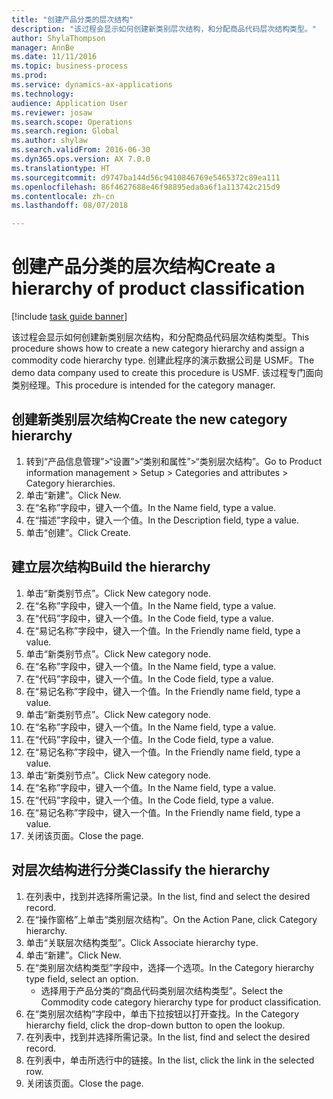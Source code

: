 ```yaml
--- 
title: "创建产品分类的层次结构"
description: "该过程会显示如何创建新类别层次结构，和分配商品代码层次结构类型。"
author: ShylaThompson
manager: AnnBe
ms.date: 11/11/2016
ms.topic: business-process
ms.prod: 
ms.service: dynamics-ax-applications
ms.technology: 
audience: Application User
ms.reviewer: josaw
ms.search.scope: Operations
ms.search.region: Global
ms.author: shylaw
ms.search.validFrom: 2016-06-30
ms.dyn365.ops.version: AX 7.0.0
ms.translationtype: HT
ms.sourcegitcommit: d9747ba144d56c9410846769e5465372c89ea111
ms.openlocfilehash: 86f4627688e46f98895eda0a6f1a113742c215d9
ms.contentlocale: zh-cn
ms.lasthandoff: 08/07/2018

---
```

# <a name="create-a-hierarchy-of-product-classification"></a><span data-ttu-id="82743-103">创建产品分类的层次结构</span><span class="sxs-lookup"><span data-stu-id="82743-103">Create a hierarchy of product classification</span></span>

[!include [task guide banner](../../includes/task-guide-banner.md)]

<span data-ttu-id="82743-104">该过程会显示如何创建新类别层次结构，和分配商品代码层次结构类型。</span><span class="sxs-lookup"><span data-stu-id="82743-104">This procedure shows how to create a new category hierarchy and assign a commodity code hierarchy type.</span></span> <span data-ttu-id="82743-105">创建此程序的演示数据公司是 USMF。</span><span class="sxs-lookup"><span data-stu-id="82743-105">The demo data company used to create this procedure is USMF.</span></span> <span data-ttu-id="82743-106">该过程专门面向类别经理。</span><span class="sxs-lookup"><span data-stu-id="82743-106">This procedure is intended for the category manager.</span></span>


## <a name="create-the-new-category-hierarchy"></a><span data-ttu-id="82743-107">创建新类别层次结构</span><span class="sxs-lookup"><span data-stu-id="82743-107">Create the new category hierarchy</span></span>
1. <span data-ttu-id="82743-108">转到“产品信息管理”>“设置”>“类别和属性”>“类别层次结构”。</span><span class="sxs-lookup"><span data-stu-id="82743-108">Go to Product information management > Setup > Categories and attributes > Category hierarchies.</span></span>
2. <span data-ttu-id="82743-109">单击“新建”。</span><span class="sxs-lookup"><span data-stu-id="82743-109">Click New.</span></span>
3. <span data-ttu-id="82743-110">在“名称”字段中，键入一个值。</span><span class="sxs-lookup"><span data-stu-id="82743-110">In the Name field, type a value.</span></span>
4. <span data-ttu-id="82743-111">在“描述”字段中，键入一个值。</span><span class="sxs-lookup"><span data-stu-id="82743-111">In the Description field, type a value.</span></span>
5. <span data-ttu-id="82743-112">单击“创建”。</span><span class="sxs-lookup"><span data-stu-id="82743-112">Click Create.</span></span>

## <a name="build-the-hierarchy"></a><span data-ttu-id="82743-113">建立层次结构</span><span class="sxs-lookup"><span data-stu-id="82743-113">Build the hierarchy</span></span>
1. <span data-ttu-id="82743-114">单击“新类别节点”。</span><span class="sxs-lookup"><span data-stu-id="82743-114">Click New category node.</span></span>
2. <span data-ttu-id="82743-115">在“名称”字段中，键入一个值。</span><span class="sxs-lookup"><span data-stu-id="82743-115">In the Name field, type a value.</span></span>
3. <span data-ttu-id="82743-116">在“代码”字段中，键入一个值。</span><span class="sxs-lookup"><span data-stu-id="82743-116">In the Code field, type a value.</span></span>
4. <span data-ttu-id="82743-117">在“易记名称”字段中，键入一个值。</span><span class="sxs-lookup"><span data-stu-id="82743-117">In the Friendly name field, type a value.</span></span>
5. <span data-ttu-id="82743-118">单击“新类别节点”。</span><span class="sxs-lookup"><span data-stu-id="82743-118">Click New category node.</span></span>
6. <span data-ttu-id="82743-119">在“名称”字段中，键入一个值。</span><span class="sxs-lookup"><span data-stu-id="82743-119">In the Name field, type a value.</span></span>
7. <span data-ttu-id="82743-120">在“代码”字段中，键入一个值。</span><span class="sxs-lookup"><span data-stu-id="82743-120">In the Code field, type a value.</span></span>
8. <span data-ttu-id="82743-121">在“易记名称”字段中，键入一个值。</span><span class="sxs-lookup"><span data-stu-id="82743-121">In the Friendly name field, type a value.</span></span>
9. <span data-ttu-id="82743-122">单击“新类别节点”。</span><span class="sxs-lookup"><span data-stu-id="82743-122">Click New category node.</span></span>
10. <span data-ttu-id="82743-123">在“名称”字段中，键入一个值。</span><span class="sxs-lookup"><span data-stu-id="82743-123">In the Name field, type a value.</span></span>
11. <span data-ttu-id="82743-124">在“代码”字段中，键入一个值。</span><span class="sxs-lookup"><span data-stu-id="82743-124">In the Code field, type a value.</span></span>
12. <span data-ttu-id="82743-125">在“易记名称”字段中，键入一个值。</span><span class="sxs-lookup"><span data-stu-id="82743-125">In the Friendly name field, type a value.</span></span>
13. <span data-ttu-id="82743-126">单击“新类别节点”。</span><span class="sxs-lookup"><span data-stu-id="82743-126">Click New category node.</span></span>
14. <span data-ttu-id="82743-127">在“名称”字段中，键入一个值。</span><span class="sxs-lookup"><span data-stu-id="82743-127">In the Name field, type a value.</span></span>
15. <span data-ttu-id="82743-128">在“代码”字段中，键入一个值。</span><span class="sxs-lookup"><span data-stu-id="82743-128">In the Code field, type a value.</span></span>
16. <span data-ttu-id="82743-129">在“易记名称”字段中，键入一个值。</span><span class="sxs-lookup"><span data-stu-id="82743-129">In the Friendly name field, type a value.</span></span>
17. <span data-ttu-id="82743-130">关闭该页面。</span><span class="sxs-lookup"><span data-stu-id="82743-130">Close the page.</span></span>

## <a name="classify-the-hierarchy"></a><span data-ttu-id="82743-131">对层次结构进行分类</span><span class="sxs-lookup"><span data-stu-id="82743-131">Classify the hierarchy</span></span>
1. <span data-ttu-id="82743-132">在列表中，找到并选择所需记录。</span><span class="sxs-lookup"><span data-stu-id="82743-132">In the list, find and select the desired record.</span></span>
2. <span data-ttu-id="82743-133">在“操作窗格”上单击“类别层次结构”。</span><span class="sxs-lookup"><span data-stu-id="82743-133">On the Action Pane, click Category hierarchy.</span></span>
3. <span data-ttu-id="82743-134">单击“关联层次结构类型”。</span><span class="sxs-lookup"><span data-stu-id="82743-134">Click Associate hierarchy type.</span></span>
4. <span data-ttu-id="82743-135">单击“新建”。</span><span class="sxs-lookup"><span data-stu-id="82743-135">Click New.</span></span>
5. <span data-ttu-id="82743-136">在“类别层次结构类型”字段中，选择一个选项。</span><span class="sxs-lookup"><span data-stu-id="82743-136">In the Category hierarchy type field, select an option.</span></span>
    * <span data-ttu-id="82743-137">选择用于产品分类的“商品代码类别层次结构类型”。</span><span class="sxs-lookup"><span data-stu-id="82743-137">Select the Commodity code category hierarchy type for product classification.</span></span>  
6. <span data-ttu-id="82743-138">在“类别层次结构”字段中，单击下拉按钮以打开查找。</span><span class="sxs-lookup"><span data-stu-id="82743-138">In the Category hierarchy field, click the drop-down button to open the lookup.</span></span>
7. <span data-ttu-id="82743-139">在列表中，找到并选择所需记录。</span><span class="sxs-lookup"><span data-stu-id="82743-139">In the list, find and select the desired record.</span></span>
8. <span data-ttu-id="82743-140">在列表中，单击所选行中的链接。</span><span class="sxs-lookup"><span data-stu-id="82743-140">In the list, click the link in the selected row.</span></span>
9. <span data-ttu-id="82743-141">关闭该页面。</span><span class="sxs-lookup"><span data-stu-id="82743-141">Close the page.</span></span>


